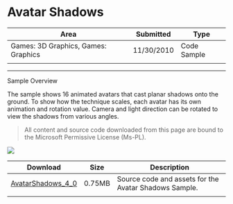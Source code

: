 # Avatar Shadows

|Area|Submitted|Type|
|-|-|-|
Games: 3D Graphics, Games: Graphics|11/30/2010|Code Sample
||||

---

Sample Overview

The sample shows 16 animated avatars that cast planar shadows onto the ground. To show how the technique scales, each avatar has its own animation and rotation value. Camera and light direction can be rotated to view the shadows from various angles.

> All content and source code downloaded from this page are bound to the Microsoft Permissive License (Ms-PL).

 ![](https://github.com/simondarksidej/XNAGameStudio/blob/master/Images/avatarshadows1.png?raw=true)

 Download | Size | Description
---|---|---|
[AvatarShadows_4_0](https://github.com/simondarksidej/XNAGameStudio/tree/master/Samples/AvatarShadows_4_0) | 0.75MB | Source code and assets for the Avatar Shadows Sample.
||||
